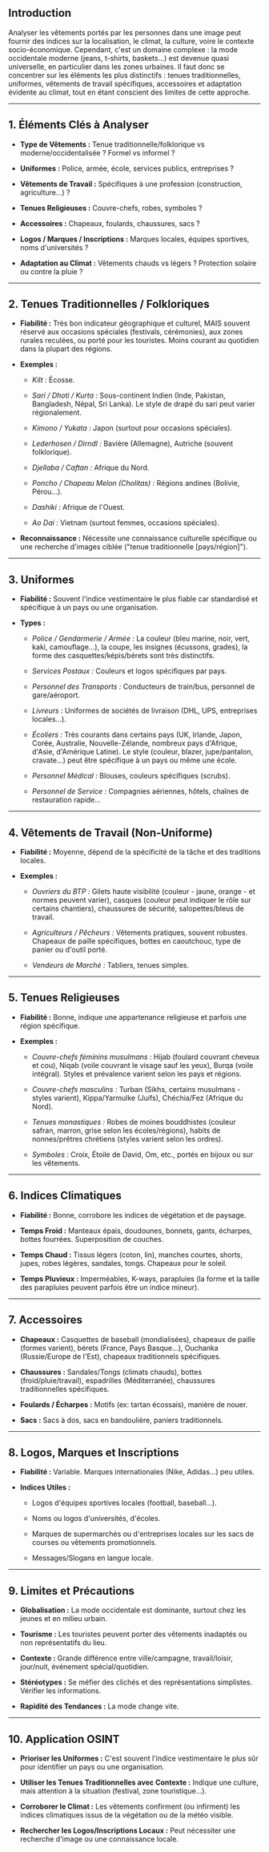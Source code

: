 ## Introduction

  

Analyser les vêtements portés par les personnes dans une image peut fournir des indices sur la localisation, le climat, la culture, voire le contexte socio-économique. Cependant, c'est un domaine complexe : la mode occidentale moderne (jeans, t-shirts, baskets...) est devenue quasi universelle, en particulier dans les zones urbaines. Il faut donc se concentrer sur les éléments les plus distinctifs : tenues traditionnelles, uniformes, vêtements de travail spécifiques, accessoires et adaptation évidente au climat, tout en étant conscient des limites de cette approche.

  
---
## 1. Éléments Clés à Analyser

  

* **Type de Vêtements :** Tenue traditionnelle/folklorique vs moderne/occidentalisée ? Formel vs informel ?

* **Uniformes :** Police, armée, école, services publics, entreprises ?

* **Vêtements de Travail :** Spécifiques à une profession (construction, agriculture...) ?

* **Tenues Religieuses :** Couvre-chefs, robes, symboles ?

* **Accessoires :** Chapeaux, foulards, chaussures, sacs ?

* **Logos / Marques / Inscriptions :** Marques locales, équipes sportives, noms d'universités ?

* **Adaptation au Climat :** Vêtements chauds vs légers ? Protection solaire ou contre la pluie ?

  
---
## 2. Tenues Traditionnelles / Folkloriques

  

* **Fiabilité :** Très bon indicateur géographique et culturel, MAIS souvent réservé aux occasions spéciales (festivals, cérémonies), aux zones rurales reculées, ou porté pour les touristes. Moins courant au quotidien dans la plupart des régions.

* **Exemples :**

	* *Kilt :* Écosse. 

	* *Sari / Dhoti / Kurta :* Sous-continent Indien (Inde, Pakistan, Bangladesh, Népal, Sri Lanka). Le style de drapé du sari peut varier régionalement. 

	* *Kimono / Yukata :* Japon (surtout pour occasions spéciales). 

	* *Lederhosen / Dirndl :* Bavière (Allemagne), Autriche (souvent folklorique). 

	* *Djellaba / Caftan :* Afrique du Nord. 

	* *Poncho / Chapeau Melon (Cholitas) :* Régions andines (Bolivie, Pérou...).

	* *Dashiki :* Afrique de l'Ouest. 

	* *Ao Dai :* Vietnam (surtout femmes, occasions spéciales). 

* **Reconnaissance :** Nécessite une connaissance culturelle spécifique ou une recherche d'images ciblée ("tenue traditionnelle [pays/région]").

  
---
## 3. Uniformes

  

* **Fiabilité :** Souvent l'indice vestimentaire le plus fiable car standardisé et spécifique à un pays ou une organisation.

* **Types :**

	* *Police / Gendarmerie / Armée :* La couleur (bleu marine, noir, vert, kaki, camouflage...), la coupe, les insignes (écussons, grades), la forme des casquettes/képis/bérets sont très distinctifs.

	* *Services Postaux :* Couleurs et logos spécifiques par pays.

	* *Personnel des Transports :* Conducteurs de train/bus, personnel de gare/aéroport.

	* *Livreurs :* Uniformes de sociétés de livraison (DHL, UPS, entreprises locales...).

	* *Écoliers :* Très courants dans certains pays (UK, Irlande, Japon, Corée, Australie, Nouvelle-Zélande, nombreux pays d'Afrique, d'Asie, d'Amérique Latine). Le style (couleur, blazer, jupe/pantalon, cravate...) peut être spécifique à un pays ou même une école. 

	* *Personnel Médical :* Blouses, couleurs spécifiques (scrubs).

	* *Personnel de Service :* Compagnies aériennes, hôtels, chaînes de restauration rapide...

  
---
## 4. Vêtements de Travail (Non-Uniforme)

  

* **Fiabilité :** Moyenne, dépend de la spécificité de la tâche et des traditions locales.

* **Exemples :**

	* *Ouvriers du BTP :* Gilets haute visibilité (couleur - jaune, orange - et normes peuvent varier), casques (couleur peut indiquer le rôle sur certains chantiers), chaussures de sécurité, salopettes/bleus de travail.

	* *Agriculteurs / Pêcheurs :* Vêtements pratiques, souvent robustes. Chapeaux de paille spécifiques, bottes en caoutchouc, type de panier ou d'outil porté.

	* *Vendeurs de Marché :* Tabliers, tenues simples.

  
---
## 5. Tenues Religieuses

  

* **Fiabilité :** Bonne, indique une appartenance religieuse et parfois une région spécifique.

* **Exemples :**

	* *Couvre-chefs féminins musulmans :* Hijab (foulard couvrant cheveux et cou), Niqab (voile couvrant le visage sauf les yeux), Burqa (voile intégral). Styles et prévalence varient selon les pays et régions.

	* *Couvre-chefs masculins :* Turban (Sikhs, certains musulmans - styles varient), Kippa/Yarmulke (Juifs), Chéchia/Fez (Afrique du Nord).

	* *Tenues monastiques :* Robes de moines bouddhistes (couleur safran, marron, grise selon les écoles/régions), habits de nonnes/prêtres chrétiens (styles varient selon les ordres).

	* *Symboles :* Croix, Étoile de David, Om, etc., portés en bijoux ou sur les vêtements.

  
---
## 6. Indices Climatiques

  

* **Fiabilité :** Bonne, corrobore les indices de végétation et de paysage.

* **Temps Froid :** Manteaux épais, doudounes, bonnets, gants, écharpes, bottes fourrées. Superposition de couches.

* **Temps Chaud :** Tissus légers (coton, lin), manches courtes, shorts, jupes, robes légères, sandales, tongs. Chapeaux pour le soleil.

* **Temps Pluvieux :** Imperméables, K-ways, parapluies (la forme et la taille des parapluies peuvent parfois être un indice mineur).

  
---
## 7. Accessoires

  

* **Chapeaux :** Casquettes de baseball (mondialisées), chapeaux de paille (formes varient), bérets (France, Pays Basque...), Ouchanka (Russie/Europe de l'Est), chapeaux traditionnels spécifiques.

* **Chaussures :** Sandales/Tongs (climats chauds), bottes (froid/pluie/travail), espadrilles (Méditerranée), chaussures traditionnelles spécifiques.

* **Foulards / Écharpes :** Motifs (ex: tartan écossais), manière de nouer.

* **Sacs :** Sacs à dos, sacs en bandoulière, paniers traditionnels.

  
---
## 8. Logos, Marques et Inscriptions

  

* **Fiabilité :** Variable. Marques internationales (Nike, Adidas...) peu utiles.

* **Indices Utiles :**

	* Logos d'équipes sportives locales (football, baseball...).

	* Noms ou logos d'universités, d'écoles.

	* Marques de supermarchés ou d'entreprises locales sur les sacs de courses ou vêtements promotionnels.

	* Messages/Slogans en langue locale.

  
---
## 9. Limites et Précautions

  

* **Globalisation :** La mode occidentale est dominante, surtout chez les jeunes et en milieu urbain.

* **Tourisme :** Les touristes peuvent porter des vêtements inadaptés ou non représentatifs du lieu.

* **Contexte :** Grande différence entre ville/campagne, travail/loisir, jour/nuit, événement spécial/quotidien.

* **Stéréotypes :** Se méfier des clichés et des représentations simplistes. Vérifier les informations.

* **Rapidité des Tendances :** La mode change vite.

  
---
## 10. Application OSINT

  

* **Prioriser les Uniformes :** C'est souvent l'indice vestimentaire le plus sûr pour identifier un pays ou une organisation.

* **Utiliser les Tenues Traditionnelles avec Contexte :** Indique une culture, mais attention à la situation (festival, zone touristique...).

* **Corroborer le Climat :** Les vêtements confirment (ou infirment) les indices climatiques issus de la végétation ou de la météo visible.

* **Rechercher les Logos/Inscriptions Locaux :** Peut nécessiter une recherche d'image ou une connaissance locale.